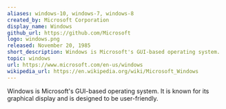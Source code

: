 ```yaml
---
aliases: windows-10, windows-7, windows-8
created_by: Microsoft Corporation
display_name: Windows
github_url: https://github.com/Microsoft
logo: windows.png
released: November 20, 1985
short_description: Windows is Microsoft's GUI-based operating system.
topic: windows
url: https://www.microsoft.com/en-us/windows
wikipedia_url: https://en.wikipedia.org/wiki/Microsoft_Windows
---
```

Windows is Microsoft's GUI-based operating system. It is known for its graphical display and is designed to be user-friendly.
